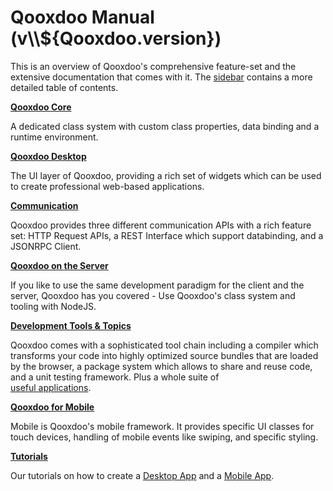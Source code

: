# Qooxdoo Manual (v\\\\\${Qooxdoo.version})

This is an overview of Qooxdoo's comprehensive feature-set and the extensive
documentation that comes with it. The [sidebar](_sidebar.md) contains a more
detailed table of contents.

**[Qooxdoo Core](core/)**

A dedicated class system with custom class properties, data binding and a
runtime environment.

**[Qooxdoo Desktop](desktop/gui/)**

The UI layer of Qooxdoo, providing a rich set of widgets which can be used to
create professional web-based applications.

**[Communication](communication/)**

Qooxdoo provides three different communication APIs with a rich feature set:
HTTP Request APIs, a REST Interface which support databinding, and a JSONRPC
Client.

**[Qooxdoo on the Server](server/)**

If you like to use the same development paradigm for the client and the server,
Qooxdoo has you covered - Use Qooxdoo's class system and tooling with NodeJS.

**[Development Tools & Topics](development/)**

Qooxdoo comes with a sophisticated tool chain including a compiler which
transforms your code into highly optimized source bundles that are loaded by the
browser, a package system which allows to share and reuse code, and a unit
testing framework. Plus a whole suite of  
[useful applications](apps.md).

**[Qooxdoo for Mobile](mobile/)**

Mobile is Qooxdoo's mobile framework. It provides specific UI classes for touch
devices, handling of mobile events like swiping, and specific styling.

**[Tutorials](tutorial/)**

Our tutorials on how to create a [Desktop App](tutorial/twitter/) and a
[Mobile App](mobile/tutorial.md).
